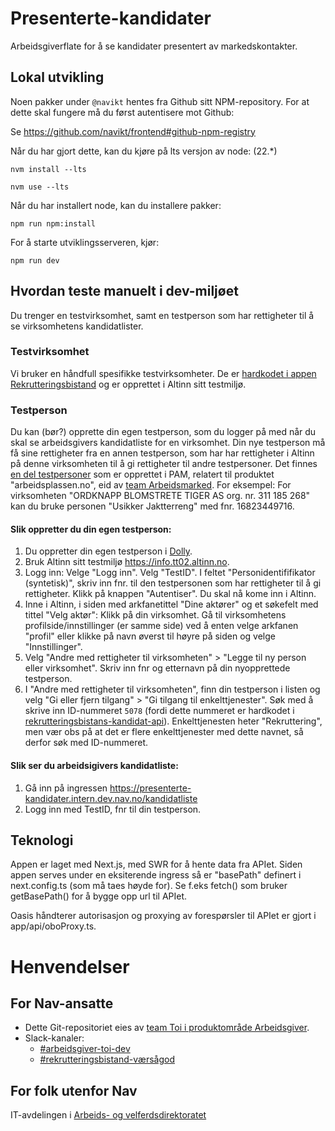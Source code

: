 # Presenterte-kandidater

Arbeidsgiverflate for å se kandidater presentert av markedskontakter.

## Lokal utvikling

Noen pakker under `@navikt` hentes fra Github sitt NPM-repository. For at dette skal fungere må du først autentisere mot Github: 

Se https://github.com/navikt/frontend#github-npm-registry 


Når du har gjort dette, kan du kjøre på lts versjon av node: (22.*)

```
nvm install --lts

nvm use --lts
```

Når du har installert node, kan du installere pakker:
```
npm run npm:install
```

For å starte utviklingsserveren, kjør:

```
npm run dev
```

## Hvordan teste manuelt i dev-miljøet

Du trenger en testvirksomhet, samt en testperson som har rettigheter til å se virksomhetens kandidatlister.

### Testvirksomhet

Vi bruker en håndfull spesifikke testvirksomheter. De er [hardkodet i appen Rekrutteringsbistand](https://github.com/navikt/rekrutteringsbistand/blob/master/src/stilling/api/devVirksomheter.ts) og er opprettet i Altinn sitt testmiljø.

### Testperson
Du kan (bør?) opprette din egen testperson, som du logger på med når du skal se arbeidsgivers kandidatliste for en virksomhet. Din nye testperson må få sine rettigheter fra en annen testperson, som har har rettigheter i Altinn på denne virksomheten til å gi rettigheter til andre testpersoner. Det finnes [en del testpersoner](https://github.com/navikt/pam-doc/blob/master/pam-doc/docs/Testdata%20-%20personer.md) som er opprettet i PAM, relatert til produktet "arbeidsplassen.no", eid av [team Arbeidsmarked](https://teamkatalog.intern.nav.no/team/7a908a7b-a245-4150-92dc-15c5c8424cb5).
For eksempel: For virksomheten "ORDKNAPP BLOMSTRETE TIGER AS org. nr. 311 185 268" kan du bruke personen "Usikker Jaktterreng" med fnr. 16823449716. 

#### Slik oppretter du din egen testperson:
1. Du oppretter din egen testperson i [Dolly](https://dolly.ekstern.dev.nav.no/).
2. Bruk Altinn sitt testmiljø https://info.tt02.altinn.no.
3. Logg inn: Velge "Logg inn". Velg "TestID". I feltet "Personidentififikator (syntetisk)", skriv inn fnr. til den testpersonen som har rettigheter til å gi rettigheter. Klikk på knappen "Autentiser". Du skal nå kome inn i Altinn.
6. Inne i Altinn, i siden med arkfanetittel "Dine aktører" og et søkefelt med tittel "Velg aktør": Klikk på din virksomhet. Gå til virksomhetens profilside/innstillinger (er samme side) ved å enten velge arkfanen "profil" eller klikke på navn øverst til høyre på siden og velge "Innstillinger".
7. Velg "Andre med rettigheter til virksomheten" > "Legge til ny person eller virksomhet". Skriv inn fnr og etternavn på din nyopprettede testperson.
8. I "Andre med rettigheter til virksomheten", finn din testperson i listen og velg "Gi eller fjern tilgang" > "Gi tilgang til enkelttjenester". Søk med å skrive inn ID-nummeret `5078` (fordi dette nummeret er hardkodet i [rekrutteringsbistans-kandidat-api](https://github.com/navikt/presenterte-kandidater-api/blob/main/src/main/kotlin/no/nav/arbeidsgiver/toi/presentertekandidater/altinn/AltinnKlient.kt#L26)). Enkelttjenesten heter "Rekruttering", men vær obs på at det er flere enkelttjenester med dette navnet, så derfor søk med ID-nummeret.

#### Slik ser du arbeidsigivers kandidatliste:
1. Gå inn på ingressen https://presenterte-kandidater.intern.dev.nav.no/kandidatliste
2. Logg inn med TestID, fnr til din testperson.


## Teknologi

Appen er laget med Next.js, med SWR for å hente data fra APIet.
Siden appen serves under en eksiterende ingress så er "basePath" definert i next.config.ts (som må taes høyde for).
Se f.eks fetch() som bruker getBasePath() for å bygge opp url til APIet.

Oasis håndterer autorisasjon og proxying av forespørsler til APIet er gjort i app/api/oboProxy.ts.




# Henvendelser

## For Nav-ansatte

* Dette Git-repositoriet eies
  av [team Toi i produktområde Arbeidsgiver](https://teamkatalog.nav.no/team/76f378c5-eb35-42db-9f4d-0e8197be0131).
* Slack-kanaler:
    * [#arbeidsgiver-toi-dev](https://nav-it.slack.com/archives/C02HTU8DBSR)
    * [#rekrutteringsbistand-værsågod](https://nav-it.slack.com/archives/C02HWV01P54)

## For folk utenfor Nav

IT-avdelingen i [Arbeids- og velferdsdirektoratet](https://www.nav.no/no/NAV+og+samfunn/Kontakt+NAV/Relatert+informasjon/arbeids-og-velferdsdirektoratet-kontorinformasjon)

